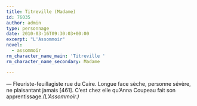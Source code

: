 ```yaml
---
title: Titreville (Madame)
id: 76035
author: admin
type: personnage
date: 2010-03-16T09:30:03+00:00
excerpt: "L'Assommoir"
novel:
  - assommoir
rm_character_name_main: 'Titreville '
rm_character_name_secondary: Madame

---
```

— Fleuriste-feuillagiste rue du Caire. Longue face sèche, personne sévère, ne plaisantant jamais [461]. C&rsquo;est chez elle qu&rsquo;Anna Coupeau fait son apprentissage._(L&rsquo;Assommoir.)_